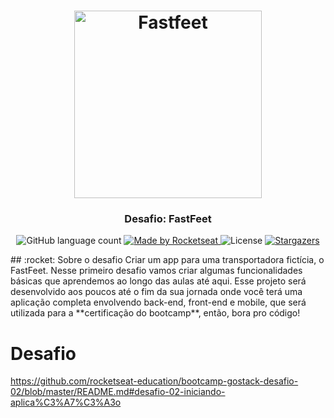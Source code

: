 <h1 align="center">

  <img alt="Fastfeet" title="Fastfeet" src="https://github.com/rocketseat-education/bootcamp-gostack-desafio-02/blob/master/.github/logo.png" width="300px" />

</h1>

<h3 align="center">
  Desafio: FastFeet
</h3>

<p align="center">

  <img alt="GitHub language count" src="https://img.shields.io/github/languages/count/rocketseat/bootcamp-gostack-desafio-02?color=%2304D361">
  <a href="https://rocketseat.com.br">
    <img alt="Made by Rocketseat" src="https://img.shields.io/badge/made%20by-Rocketseat-%2304D361">
  </a>

  <img alt="License" src="https://img.shields.io/badge/license-MIT-%2304D361">
  <a href="https://github.com/Rocketseat/bootcamp-gostack-desafio-02/stargazers">
    <img alt="Stargazers" src="https://img.shields.io/github/stars/rocketseat/bootcamp-gostack-desafio-02?style=social">
  </a>

</p>
## :rocket: Sobre o desafio
Criar um app para uma transportadora fictícia, o FastFeet.
Nesse primeiro desafio vamos criar algumas funcionalidades básicas que aprendemos ao longo das aulas até aqui. Esse projeto será desenvolvido aos poucos até o fim da sua jornada onde você terá uma aplicação completa envolvendo back-end, front-end e mobile, que será utilizada para a **certificação do bootcamp**, então, bora pro código!


# Desafio

https://github.com/rocketseat-education/bootcamp-gostack-desafio-02/blob/master/README.md#desafio-02-iniciando-aplica%C3%A7%C3%A3o 